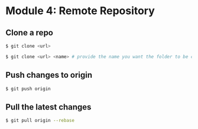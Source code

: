 # Module 4: Remote Repository

## Clone a repo

```bash
$ git clone <url>

$ git clone <url> <name> # provide the name you want the folder to be called
```

## Push changes to origin

```bash
$ git push origin
```

## Pull the latest changes

```bash
$ git pull origin --rebase
```